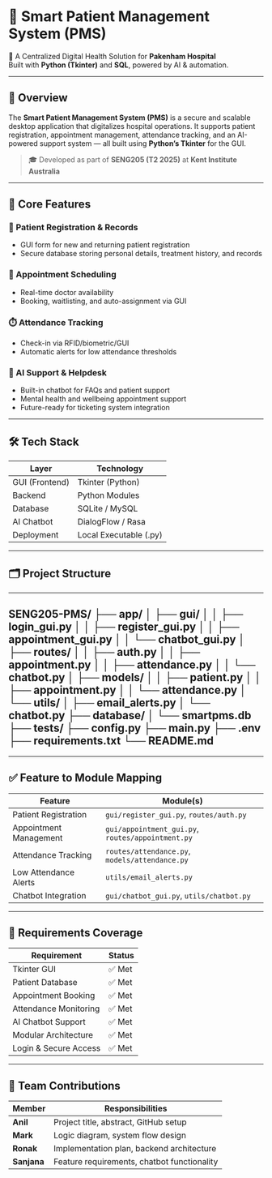 # 🏥 Smart Patient Management System (PMS)

📌 A Centralized Digital Health Solution for **Pakenham Hospital**  
Built with **Python (Tkinter)** and **SQL**, powered by AI & automation.

---

## 📖 Overview

The **Smart Patient Management System (PMS)** is a secure and scalable desktop application that digitalizes hospital operations. It supports patient registration, appointment management, attendance tracking, and an AI-powered support system — all built using **Python’s Tkinter** for the GUI.

> 🎓 Developed as part of **SENG205 (T2 2025)** at **Kent Institute Australia**

---

## 🎯 Core Features

### 🧾 Patient Registration & Records
- GUI form for new and returning patient registration  
- Secure database storing personal details, treatment history, and records  

### 📅 Appointment Scheduling
- Real-time doctor availability  
- Booking, waitlisting, and auto-assignment via GUI  

### ⏱️ Attendance Tracking
- Check-in via RFID/biometric/GUI  
- Automatic alerts for low attendance thresholds  

### 💬 AI Support & Helpdesk
- Built-in chatbot for FAQs and patient support  
- Mental health and wellbeing appointment support  
- Future-ready for ticketing system integration  

---

## 🛠️ Tech Stack

| Layer        | Technology            |
|--------------|------------------------|
| GUI (Frontend) | Tkinter (Python)       |
| Backend      | Python Modules         |
| Database     | SQLite / MySQL         |
| AI Chatbot   | DialogFlow / Rasa      |
| Deployment   | Local Executable (.py) |

---

## 🗂️ Project Structure
---
SENG205-PMS/
├── app/
│ ├── gui/
│ │ ├── login_gui.py
│ │ ├── register_gui.py
│ │ ├── appointment_gui.py
│ │ └── chatbot_gui.py
│ ├── routes/
│ │ ├── auth.py
│ │ ├── appointment.py
│ │ ├── attendance.py
│ │ └── chatbot.py
│ ├── models/
│ │ ├── patient.py
│ │ ├── appointment.py
│ │ └── attendance.py
│ └── utils/
│ ├── email_alerts.py
│ └── chatbot.py
├── database/
│ └── smartpms.db
├── tests/
├── config.py
├── main.py
├── .env
├── requirements.txt
└── README.md
---

---

## ✅ Feature to Module Mapping

| Feature                      | Module(s)                                        |
|-----------------------------|--------------------------------------------------|
| Patient Registration         | `gui/register_gui.py`, `routes/auth.py`         |
| Appointment Management       | `gui/appointment_gui.py`, `routes/appointment.py`|
| Attendance Tracking          | `routes/attendance.py`, `models/attendance.py`  |
| Low Attendance Alerts        | `utils/email_alerts.py`                         |
| Chatbot Integration          | `gui/chatbot_gui.py`, `utils/chatbot.py`        |

---

## 📌 Requirements Coverage

| Requirement                       | Status   |
|----------------------------------|----------|
| Tkinter GUI                      | ✅ Met    |
| Patient Database                 | ✅ Met    |
| Appointment Booking              | ✅ Met    |
| Attendance Monitoring            | ✅ Met    |
| AI Chatbot Support               | ✅ Met    |
| Modular Architecture             | ✅ Met    |
| Login & Secure Access            | ✅ Met    |

---

## 👥 Team Contributions

| Member    | Responsibilities                              |
|-----------|-----------------------------------------------|
| **Anil**      | Project title, abstract, GitHub setup         |
| **Mark**      | Logic diagram, system flow design             |
| **Ronak**     | Implementation plan, backend architecture     |
| **Sanjana**   | Feature requirements, chatbot functionality   |
